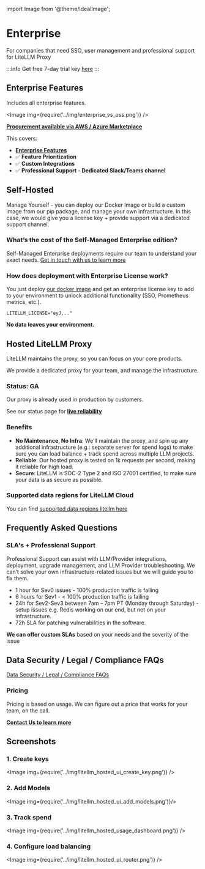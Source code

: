 import Image from '@theme/IdealImage';

# Enterprise
For companies that need SSO, user management and professional support for LiteLLM Proxy

:::info
Get free 7-day trial key [here](https://www.litellm.ai/enterprise#trial)
:::

## Enterprise Features

Includes all enterprise features.

<Image img={require('../img/enterprise_vs_oss.png')} />

[**Procurement available via AWS / Azure Marketplace**](./data_security.md#legalcompliance-faqs)


This covers: 
- [**Enterprise Features**](./proxy/enterprise)
- ✅ **Feature Prioritization**
- ✅ **Custom Integrations**
- ✅ **Professional Support - Dedicated Slack/Teams channel**


## Self-Hosted

Manage Yourself - you can deploy our Docker Image or build a custom image from our pip package, and manage your own infrastructure. In this case, we would give you a license key + provide support via a dedicated support channel. 


### What’s the cost of the Self-Managed Enterprise edition?

Self-Managed Enterprise deployments require our team to understand your exact needs. [Get in touch with us to learn more](https://calendly.com/d/4mp-gd3-k5k/litellm-1-1-onboarding-chat)


### How does deployment with Enterprise License work? 

You just deploy [our docker image](https://docs.litellm.ai/docs/proxy/deploy) and get an enterprise license key to add to your environment to unlock additional functionality (SSO, Prometheus metrics, etc.). 

```env
LITELLM_LICENSE="eyJ..."
```

**No data leaves your environment.** 


## Hosted LiteLLM Proxy

LiteLLM maintains the proxy, so you can focus on your core products. 

We provide a dedicated proxy for your team, and manage the infrastructure. 

### **Status**: GA 

Our proxy is already used in production by customers. 

See our status page for [**live reliability**](https://status.litellm.ai/)

### **Benefits**
- **No Maintenance, No Infra**: We'll maintain the proxy, and spin up any additional infrastructure (e.g.: separate server for spend logs) to make sure you can load balance + track spend across multiple LLM projects. 
- **Reliable**: Our hosted proxy is tested on 1k requests per second, making it reliable for high load.
- **Secure**: LiteLLM is SOC-2 Type 2 and ISO 27001 certified, to make sure your data is as secure as possible.

### Supported data regions for LiteLLM Cloud

You can find [supported data regions litellm here](../docs/data_security#supported-data-regions-for-litellm-cloud)


## Frequently Asked Questions

### SLA's + Professional Support

Professional Support can assist with LLM/Provider integrations, deployment, upgrade management, and LLM Provider troubleshooting.  We can’t solve your own infrastructure-related issues but we will guide you to fix them.

- 1 hour for Sev0 issues - 100% production traffic is failing
- 6 hours for Sev1 - < 100% production traffic is failing
- 24h for Sev2-Sev3 between 7am – 7pm PT (Monday through Saturday) - setup issues e.g. Redis working on our end, but not on your infrastructure.
- 72h SLA for patching vulnerabilities in the software. 

**We can offer custom SLAs** based on your needs and the severity of the issue

## Data Security / Legal / Compliance FAQs

[Data Security / Legal / Compliance FAQs](./data_security.md)


### Pricing

Pricing is based on usage. We can figure out a price that works for your team, on the call. 

[**Contact Us to learn more**](https://calendly.com/d/4mp-gd3-k5k/litellm-1-1-onboarding-chat)



## **Screenshots**

### 1. Create keys

<Image img={require('../img/litellm_hosted_ui_create_key.png')} />

### 2. Add Models

<Image img={require('../img/litellm_hosted_ui_add_models.png')}/>

### 3. Track spend 

<Image img={require('../img/litellm_hosted_usage_dashboard.png')} />


### 4. Configure load balancing 

<Image img={require('../img/litellm_hosted_ui_router.png')} />

